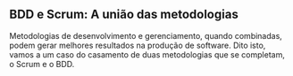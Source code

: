 ## BDD e Scrum: A união das metodologias

Metodologias de desenvolvimento e gerenciamento, quando combinadas, podem gerar melhores resultados na produção de software. Dito isto, vamos a um caso do casamento de duas metodologias que se completam, o Scrum e o BDD.